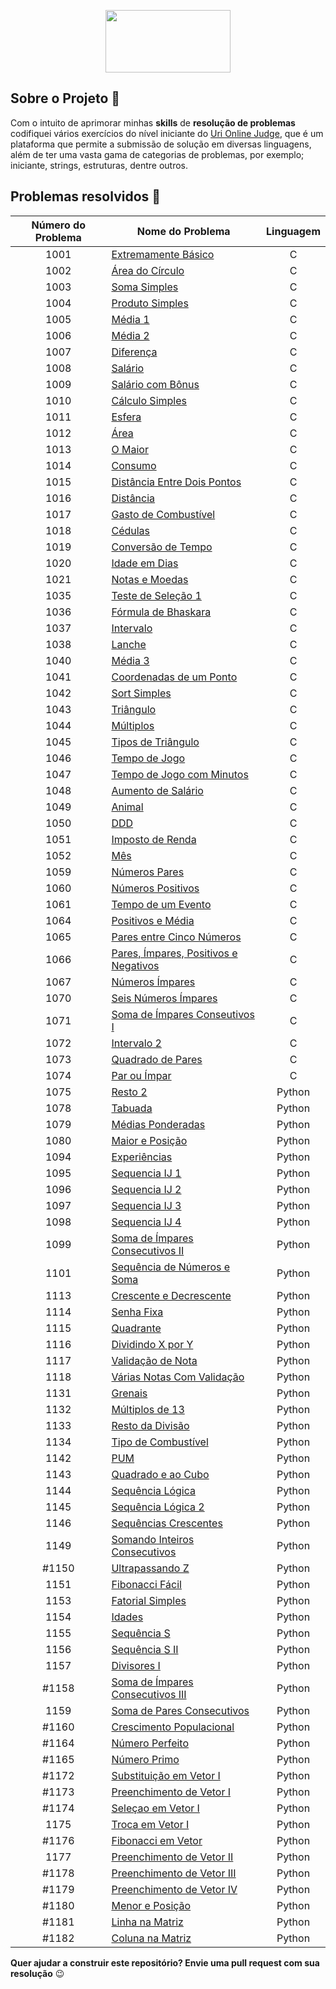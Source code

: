 <p align="center">
  <img width="200" height="100" src="https://user-images.githubusercontent.com/41811634/63442127-f0c90880-c408-11e9-96c5-b3a3168e3d2f.png">
</p>

## Sobre o Projeto :muscle:
Com o intuito de aprimorar minhas **skills** de **resolução de problemas** codifiquei vários exercícios do nível iniciante do [Uri Online Judge](https://www.urionlinejudge.com.br/judge/pt), que é um plataforma que permite a submissão de solução em diversas linguagens, além de ter uma vasta gama de categorias de problemas, por exemplo; iniciante, strings, estruturas, dentre outros. 

## Problemas resolvidos :rocket: 

| **Número do Problema** | **Nome do Problema** | **Linguagem** |
|:------------------:|----------------|:--------:|
|        1001        |  [Extremamente Básico](https://github.com/NadiaaOliverr/Uri-Problem-Solutions/blob/master/C/1001%20-%20Extremamente%20B%C3%A1sico.c) |     C    |
|        1002        |    [Área do Círculo](https://github.com/NadiaaOliverr/Uri-Problem-Solutions/blob/master/C/1002%20-%20%C3%81rea%20do%20C%C3%ADrculo.c)   |     C    |
|        1003        |    [Soma Simples](https://github.com/NadiaaOliverr/Uri-Problem-Solutions/blob/master/C/1003%20-%20Soma%20Simples.c)    |     C    |
|        1004        |  [Produto Simples](https://github.com/NadiaaOliverr/Uri-Problem-Solutions/blob/master/C/1004%20-%20Produto%20Simples.c)  |     C    |
|        1005        |     [Média 1](https://github.com/NadiaaOliverr/Uri-Problem-Solutions/blob/master/C/1005%20-%20M%C3%A9dia%201.c)    |     C    |
|        1006        |     [Média 2](https://github.com/NadiaaOliverr/Uri-Problem-Solutions/blob/master/C/1006%20-%20M%C3%A9dia%202.c)    |     C    |
|        1007        |    [Diferença](https://github.com/NadiaaOliverr/Uri-Problem-Solutions/blob/master/C/1007%20-%20Diferen%C3%A7a.c)    |     C    |
|        1008        |      [Salário](https://github.com/NadiaaOliverr/Uri-Problem-Solutions/blob/master/C/1008%20-%20Sal%C3%A1rio.c)      |     C    |
|        1009        |   [Salário com Bônus](https://github.com/NadiaaOliverr/Uri-Problem-Solutions/blob/master/C/1009%20-%20Sal%C3%A1rio%20com%20B%C3%B4nus.c)   |     C
| 1010 | [Cálculo Simples](https://github.com/NadiaaOliverr/Uri-Problem-Solutions/blob/master/C/1010%20-%20C%C3%A1lculo%20Simples.c) | C
| 1011 | [Esfera](https://github.com/NadiaaOliverr/Uri-Problem-Solutions/blob/master/C/1011%20-%20%20Esfera.c) | C
| 1012 | [Área](https://github.com/NadiaaOliverr/Uri-Problem-Solutions/blob/master/C/1012%20-%20%C3%81rea.c) | C
| 1013 | [O Maior](https://github.com/NadiaaOliverr/Uri-Problem-Solutions/blob/master/C/1013%20-%20O%20maior.c) | C
| 1014 | [Consumo](https://github.com/NadiaaOliverr/Uri-Problem-Solutions/blob/master/C/1014%20-%20Consumo.c) | C
| 1015 | [Distância Entre Dois Pontos](https://github.com/NadiaaOliverr/Uri-Problem-Solutions/blob/master/C/1015%20-%20Dist%C3%A2ncia%20entre%20Pontos.c) | C
| 1016 | [Distância](https://github.com/NadiaaOliverr/Uri-Problem-Solutions/blob/master/C/1016%20-%20Dist%C3%A2ncia.c)  | C
| 1017 | [Gasto de Combustível](https://github.com/NadiaaOliverr/Uri-Problem-Solutions/blob/master/C/1017%20-%20Gasto%20de%20combust%C3%ADvel.c) | C
| 1018 | [Cédulas](https://github.com/NadiaaOliverr/Uri-Problem-Solutions/blob/master/C/1018%20-%20C%C3%A9dulas.c) | C
| 1019 | [Conversão de Tempo](https://github.com/NadiaaOliverr/Uri-Problem-Solutions/blob/master/C/1019%20-%20Convers%C3%A3o%20de%20Tempo.c) | C
| 1020 | [Idade em Dias](https://github.com/NadiaaOliverr/Uri-Problem-Solutions/blob/master/C/1020%20-%20Idade%20em%20Dias.c) | C
| 1021 | [Notas e Moedas](https://github.com/NadiaaOliverr/Uri-Problem-Solutions/blob/master/C/1021%20-%20Notas%20e%20Moedas.c) | C
| 1035 | [Teste de Seleção 1](https://github.com/NadiaaOliverr/Uri-Problem-Solutions/blob/master/C/1035%20-%20Teste%20de%20Seleção%201.c) | C
| 1036 | [Fórmula de Bhaskara ](https://github.com/NadiaaOliverr/Uri-Problem-Solutions/blob/master/C/1036%20-%20F%C3%B3rmula%20de%20Bhaskara.c) | C
| 1037 | [Intervalo](https://github.com/NadiaaOliverr/Uri-Problem-Solutions/blob/master/C/1037%20-%20%20Intervalo.c) | C
| 1038 | [Lanche](https://github.com/NadiaaOliverr/Uri-Problem-Solutions/blob/master/C/1038%20-%20Lanche.c) | C
| 1040 | [Média 3](https://github.com/NadiaaOliverr/Uri-Problem-Solutions/blob/master/C/1040%20-%20M%C3%A9dia%203.c) | C
| 1041 | [Coordenadas de um Ponto](https://github.com/NadiaaOliverr/Uri-Problem-Solutions/blob/master/C/1041%20-%20Coordenadas%20de%20um%20ponto.c) | C
| 1042 | [Sort Simples](https://github.com/NadiaaOliverr/Uri-Problem-Solutions/blob/master/C/1042%20-%20Sort%20Simples.c) | C
| 1043 | [Triângulo](https://github.com/NadiaaOliverr/Uri-Problem-Solutions/blob/master/C/1043%20-%20Tri%C3%A2ngulo.c) | C
| 1044 | [Múltiplos](https://github.com/NadiaaOliverr/Uri-Problem-Solutions/blob/master/C/1044%20-%20M%C3%BAltiplos.c) | C
| 1045 | [Tipos de Triângulo](https://github.com/NadiaaOliverr/Uri-Problem-Solutions/blob/master/C/1045%20-%20Tipos%20de%20Tri%C3%A2ngulos.c) | C
| 1046 | [Tempo de Jogo](https://github.com/NadiaaOliverr/Uri-Problem-Solutions/blob/master/C/1046%20-%20Tempo%20de%20Jogo.c) | C
| 1047 | [Tempo de Jogo com Minutos](https://github.com/NadiaaOliverr/Uri-Problem-Solutions/blob/master/C/1047%20-%20%20Tempo%20de%20Jogo%20com%20Minutos.c) | C
| 1048 | [Aumento de Salário](https://github.com/NadiaaOliverr/Uri-Problem-Solutions/blob/master/C/1048%20-%20Aumento%20de%20Sal%C3%A1rio.c) | C
| 1049 | [Animal](https://github.com/NadiaaOliverr/Uri-Problem-Solutions/blob/master/C/1049%20-%20Animal.c) | C
| 1050 | [DDD](https://github.com/NadiaaOliverr/Uri-Problem-Solutions/blob/master/C/1050%20-%20DDD.c) | C
| 1051 | [Imposto de Renda](https://github.com/NadiaaOliverr/Uri-Problem-Solutions/blob/master/C/1051%20-%20Imposto%20de%20Renda.c) | C
| 1052 | [Mês](https://github.com/NadiaaOliverr/Uri-Problem-Solutions/blob/master/C/1052%20-%20M%C3%AAs.c) | C
| 1059 | [Números Pares](https://github.com/NadiaaOliverr/Uri-Problem-Solutions/blob/master/C/1059%20-%20N%C3%BAmeros%20pares.c) | C
| 1060 | [Números Positivos](https://github.com/NadiaaOliverr/Uri-Problem-Solutions/blob/master/C/1060%20-%20N%C3%BAmeros%20Positivos.c) | C
| 1061 | [Tempo de um Evento](https://github.com/NadiaaOliverr/Uri-Problem-Solutions/blob/master/C/1061%20-%20Tempo%20de%20um%20Evento.c) | C
| 1064 | [Positivos e Média](https://github.com/NadiaaOliverr/Uri-Problem-Solutions/blob/master/C/1064%20-%20Positivos%20e%20M%C3%A9dia.c) | C
| 1065 | [Pares entre Cinco Números](https://github.com/NadiaaOliverr/Uri-Problem-Solutions/blob/master/C/1065%20-%20Pares%20entre%20Cinco%20N%C3%BAmeros.c) | C
| 1066 | [Pares, Ímpares, Positivos e Negativos](https://github.com/NadiaaOliverr/Uri-Problem-Solutions/blob/master/C/1066%20-%20Pares%2C%20%C3%8Dmpares%2C%20Positivos%20e%20Negativos.c) | C
| 1067 | [Números Ímpares](https://github.com/NadiaaOliverr/Uri-Problem-Solutions/blob/master/C/1067%20-%20N%C3%BAmeros%20%C3%8Dmpares.c) | C
| 1070 | [Seis Números Ímpares](https://github.com/NadiaaOliverr/Uri-Problem-Solutions/blob/master/C/1070%20-%20%20Seis%20n%C3%BAmeros%20%C3%8Dmpares.c) | C
| 1071 | [Soma de Ímpares Conseutivos I](https://github.com/NadiaaOliverr/Uri-Problem-Solutions/blob/master/C/1071%20-%20Soma%20de%20%C3%8Dmpares%20Consecutivos%20I.c) | C
| 1072 | [Intervalo 2](https://github.com/NadiaaOliverr/Uri-Problem-Solutions/blob/master/C/1072%20-%20Intervalo%202.c) | C
| 1073 | [Quadrado de Pares](https://github.com/NadiaaOliverr/Uri-Problem-Solutions/blob/master/C/1073%20-%20Quadrado%20de%20Pares.c) | C
| 1074 | [Par ou Ímpar](https://github.com/NadiaaOliverr/Uri-Problem-Solutions/blob/master/C/1074%20-%20Par%20ou%20%C3%8Dmpar.c) | C
| 1075 | [Resto 2](https://github.com/NadiaaOliverr/Uri-Problem-Solutions/blob/master/Python/1075%20-%20Resto%202.py) | Python
| 1078 | [Tabuada](https://github.com/NadiaaOliverr/Uri-Problem-Solutions/blob/master/Python/1078%20-%20Tabuada.py) | Python
| 1079 | [Médias Ponderadas](https://github.com/NadiaaOliverr/Uri-Problem-Solutions/blob/master/Python/1079%20-%20M%C3%A9dias%20Ponderadas.py) | Python
| 1080 | [Maior e Posição](https://github.com/NadiaaOliverr/Uri-Problem-Solutions/blob/master/Python/1080%20-%20Maior%20e%20Posi%C3%A7%C3%A3o.py) | Python
| 1094 | [Experiências](https://github.com/NadiaaOliverr/Uri-Problem-Solutions/blob/master/Python/1094%20-%20Experi%C3%AAncias.py) | Python
| 1095 | [Sequencia IJ 1](https://github.com/NadiaaOliverr/Uri-Problem-Solutions/blob/master/Python/1095%20-%20Sequencia%20IJ%201.py) | Python
| 1096 | [Sequencia IJ 2](https://github.com/NadiaaOliverr/Uri-Problem-Solutions/blob/master/Python/1096%20-%20Sequencia%20IJ%202.py) | Python
| 1097 | [Sequencia IJ 3](https://github.com/NadiaaOliverr/Uri-Problem-Solutions/blob/master/Python/1097%20-%20Sequencia%20IJ%203.py) | Python
| 1098 | [Sequencia IJ 4](https://github.com/NadiaaOliverr/Uri-Problem-Solutions/blob/master/Python/1098%20-%20Sequencia%20IJ%204.py) | Python
| 1099 | [Soma de Ímpares Consecutivos II](https://github.com/NadiaaOliverr/Uri-Problem-Solutions/blob/master/Python/1099%20-%20Soma%20de%20%C3%8Dmpares%20Consecutivos%20II.py) | Python
| 1101 | [Sequência de Números e Soma](https://github.com/NadiaaOliverr/Uri-Problem-Solutions/blob/master/Python/1101%20-%20Sequ%C3%AAncia%20de%20N%C3%BAmeros%20e%20Soma.py) | Python
| 1113 | [Crescente e Decrescente](https://github.com/NadiaaOliverr/Uri-Problem-Solutions/blob/master/Python/1113%20-%20Crescente%20e%20Decrescente.py) | Python
| 1114 | [Senha Fixa](https://github.com/NadiaaOliverr/Uri-Problem-Solutions/blob/master/Python/1114%20-%20Senha%20Fixa.py) | Python
| 1115 | [Quadrante](https://github.com/NadiaaOliverr/Uri-Problem-Solutions/blob/master/Python/1115%20-%20Quadrante.py) | Python
| 1116 | [Dividindo X por Y](https://github.com/NadiaaOliverr/Uri-Problem-Solutions/blob/master/Python/1116%20-%20Dividindo%20X%20por%20Y.py) | Python
| 1117 | [Validação de Nota](https://github.com/NadiaaOliverr/Uri-Problem-Solutions/blob/master/Python/1117%20-%20Valida%C3%A7%C3%A3o%20de%20Nota.py) | Python
| 1118 | [Várias Notas Com Validação](https://github.com/NadiaaOliverr/Uri-Problem-Solutions/blob/master/Python/1118%20-%20V%C3%A1rias%20Notas%20Com%20Valida%C3%A7%C3%A3o.py) | Python
| 1131 | [Grenais](https://github.com/NadiaaOliverr/Uri-Problem-Solutions/blob/master/Python/1131%20-%20Grenais.py) | Python
| 1132 | [Múltiplos de 13](https://github.com/NadiaaOliverr/Uri-Problem-Solutions/blob/master/Python/1132%20-%20M%C3%BAltiplos%20de%2013.py) | Python
| 1133 | [Resto da Divisão](https://github.com/NadiaaOliverr/Uri-Problem-Solutions/blob/master/Python/1133%20-%20Resto%20da%20Divis%C3%A3o.py) | Python
| 1134 | [Tipo de Combustível](https://github.com/NadiaaOliverr/Uri-Problem-Solutions/blob/master/Python/1134%20-%20Tipo%20de%20Combust%C3%ADvel.py) | Python
| 1142 | [PUM](https://github.com/NadiaaOliverr/Uri-Problem-Solutions/blob/master/Python/1142%20-%20PUM.py) | Python
| 1143 | [Quadrado e ao Cubo](https://github.com/NadiaaOliverr/Uri-Problem-Solutions/blob/master/Python/1143%20-%20Quadrado%20e%20ao%20Cubo.py) | Python
| 1144 | [Sequência Lógica](https://github.com/NadiaaOliverr/Uri-Problem-Solutions/blob/master/Python/1144%20-%20Sequ%C3%AAncia%20L%C3%B3gica.py) | Python
| 1145 | [Sequência Lógica 2](https://github.com/NadiaaOliverr/Uri-Problem-Solutions/blob/master/Python/1145%20-%20Sequ%C3%AAncia%20L%C3%B3gica%202.py) | Python
| 1146 | [Sequências Crescentes](https://github.com/NadiaaOliverr/Uri-Problem-Solutions/blob/master/Python/1146%20-%20Sequ%C3%AAncias%20Crescentes.py) | Python
| 1149 | [Somando Inteiros Consecutivos](https://github.com/NadiaaOliverr/Uri-Problem-Solutions/blob/master/Python/1149%20-%20Somando%20Inteiros%20Consecutivos.py) | Python
| #1150 | [Ultrapassando Z]() | Python
| 1151 | [Fibonacci Fácil](https://github.com/NadiaaOliverr/Uri-Problem-Solutions/blob/master/Python/1151%20-%20Fibonacci%20F%C3%A1cil.py) | Python
| 1153 | [Fatorial Simples](https://github.com/NadiaaOliverr/Uri-Problem-Solutions/blob/master/Python/1153%20-%20Fatorial%20Simples.py) | Python
| 1154 | [Idades](https://github.com/NadiaaOliverr/Uri-Problem-Solutions/blob/master/Python/1154%20-%20Idades.py) | Python
| 1155 | [Sequência S](https://github.com/NadiaaOliverr/Uri-Problem-Solutions/blob/master/Python/%201155%20-%20Sequ%C3%AAncia%20S.py) | Python
| 1156 | [Sequência S II](https://github.com/NadiaaOliverr/Uri-Problem-Solutions/blob/master/Python/1156%20-%20Sequ%C3%AAncia%20S%20II.py) | Python
| 1157 | [Divisores I]() | Python
| #1158 | [Soma de Ímpares Consecutivos III]() | Python
| 1159 | [Soma de Pares Consecutivos](https://github.com/NadiaaOliverr/Uri-Problem-Solutions/blob/master/Python/1159%20-%20Soma%20de%20Pares%20Consecutivos.py) | Python
| #1160 | [Crescimento Populacional]() | Python
| #1164 | [Número Perfeito]() | Python
| #1165 | [Número Primo]() | Python
| #1172 | [Substituição em Vetor I]() | Python
| #1173 | [Preenchimento de Vetor I]() | Python
| #1174 | [Seleçao em Vetor I]() | Python
| 1175 | [Troca em Vetor I](https://github.com/NadiaaOliverr/Uri-Problem-Solutions/blob/master/Python/1175%20-%20Troca%20em%20Vetor.py) | Python
| #1176 | [Fibonacci em Vetor]() | Python
| 1177 | [Preenchimento de Vetor II](https://github.com/NadiaaOliverr/Uri-Problem-Solutions/blob/master/Python/1177%20-%20Preenchimento%20de%20Vetor%20II.py) | Python
| #1178 | [Preenchimento de Vetor III]() | Python
| #1179 | [Preenchimento de Vetor IV]() | Python
| #1180 | [Menor e Posição]() | Python
| #1181 | [Linha na Matriz]() | Python
| #1182 | [Coluna na Matriz]() | Python




**Quer ajudar a construir este repositório? Envie uma pull request com sua resolução** :wink:
